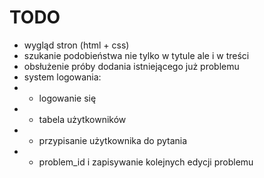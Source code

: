 # TODO

- wygląd stron (html + css)
- szukanie podobieństwa nie tylko w tytule ale i w treści
- obsłużenie próby dodania istniejącego już problemu
- system logowania:
- - logowanie się
- - tabela użytkowników
- - przypisanie użytkownika do pytania
- - problem_id i zapisywanie kolejnych edycji problemu